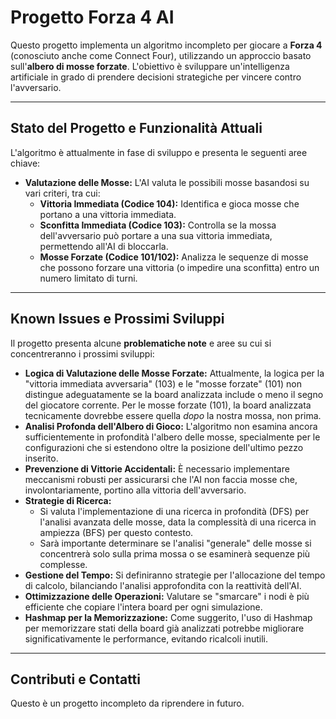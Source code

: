 # Progetto Forza 4 AI

Questo progetto implementa un algoritmo incompleto per giocare a **Forza 4** (conosciuto anche come Connect Four), utilizzando un approccio basato sull'**albero di mosse forzate**. L'obiettivo è sviluppare un'intelligenza artificiale in grado di prendere decisioni strategiche per vincere contro l'avversario.

---

## Stato del Progetto e Funzionalità Attuali

L'algoritmo è attualmente in fase di sviluppo e presenta le seguenti aree chiave:

* **Valutazione delle Mosse:** L'AI valuta le possibili mosse basandosi su vari criteri, tra cui:
  * **Vittoria Immediata (Codice 104):** Identifica e gioca mosse che portano a una vittoria immediata.
  * **Sconfitta Immediata (Codice 103):** Controlla se la mossa dell'avversario può portare a una sua vittoria immediata, permettendo all'AI di bloccarla.
  * **Mosse Forzate (Codice 101/102):** Analizza le sequenze di mosse che possono forzare una vittoria (o impedire una sconfitta) entro un numero limitato di turni.

---

## Known Issues e Prossimi Sviluppi

Il progetto presenta alcune **problematiche note** e aree su cui si concentreranno i prossimi sviluppi:

* **Logica di Valutazione delle Mosse Forzate:** Attualmente, la logica per la "vittoria immediata avversaria" (103) e le "mosse forzate" (101) non distingue adeguatamente se la board analizzata include o meno il segno del giocatore corrente. Per le mosse forzate (101), la board analizzata tecnicamente dovrebbe essere quella *dopo* la nostra mossa, non prima.
* **Analisi Profonda dell'Albero di Gioco:** L'algoritmo non esamina ancora sufficientemente in profondità l'albero delle mosse, specialmente per le configurazioni che si estendono oltre la posizione dell'ultimo pezzo inserito.
* **Prevenzione di Vittorie Accidentali:** È necessario implementare meccanismi robusti per assicurarsi che l'AI non faccia mosse che, involontariamente, portino alla vittoria dell'avversario.
* **Strategie di Ricerca:**
  * Si valuta l'implementazione di una ricerca in profondità (DFS) per l'analisi avanzata delle mosse, data la complessità di una ricerca in ampiezza (BFS) per questo contesto.
  * Sarà importante determinare se l'analisi "generale" delle mosse si concentrerà solo sulla prima mossa o se esaminerà sequenze più complesse.
* **Gestione del Tempo:** Si definiranno strategie per l'allocazione del tempo di calcolo, bilanciando l'analisi approfondita con la reattività dell'AI.
* **Ottimizzazione delle Operazioni:** Valutare se "smarcare" i nodi è più efficiente che copiare l'intera board per ogni simulazione.
* **Hashmap per la Memorizzazione:** Come suggerito, l'uso di Hashmap per memorizzare stati della board già analizzati potrebbe migliorare significativamente le performance, evitando ricalcoli inutili.

---

## Contributi e Contatti

Questo è un progetto incompleto da riprendere in futuro.
